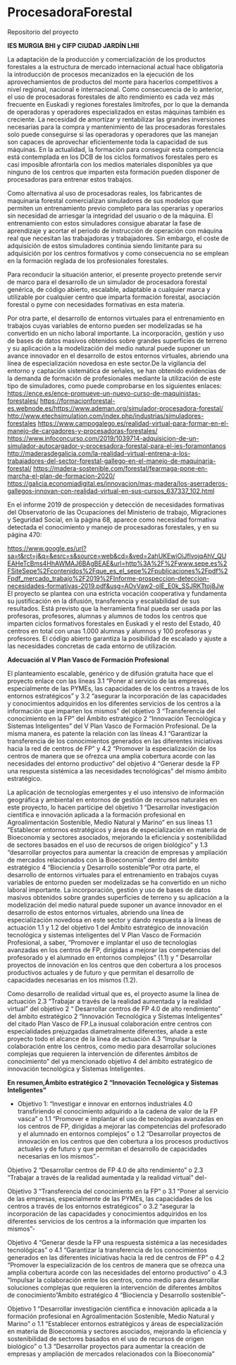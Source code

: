 # ProcesadoraForestal
Repositorio del proyecto

**IES MURGIA BHI  y  CIFP CIUDAD JARDÍN LHII**

La adaptación de la producción y comercialización de los productos forestales a la estructura de mercado internacional actual hace obligatoria la introducción de procesos mecanizados en la ejecución de los aprovechamientos de productos del monte para hacerlos competitivos a nivel regional, nacional e internacional. Como consecuencia de lo anterior, el uso de procesadoras forestales de alto rendimiento es cada vez más frecuente en Euskadi y regiones forestales limítrofes, por lo que la demanda de operadoras y operadores especializados en estas máquinas también es creciente. La necesidad de amortizar y rentabilizar las grandes inversiones necesarias para la compra y mantenimiento de las procesadoras forestales solo puede conseguirse si las operadoras y operadores que las manejan son capaces de aprovechar eficientemente toda la capacidad de sus máquinas. En la actualidad, la formación para conseguir esta competencia está contemplada en los DCB de los ciclos formativos forestales pero es casi imposible afrontarla con los medios materiales disponibles ya que ninguno de los centros que imparten esta formación pueden disponer de procesadoras para entrenar estos trabajos.

Como alternativa al uso de procesadoras reales, los fabricantes de maquinaria forestal comercializan simuladores de sus modelos que permiten un entrenamiento previo completo para las operarias y operarios sin necesidad de arriesgar la integridad del usuario o de la máquina. El entrenamiento con estos simuladores consigue abaratar la fase de aprendizaje y acortar el periodo de instrucción de operación con máquina real que necesitan las trabajadoras y trabajadores. Sin embargo, el coste de adquisición de estos simuladores continúa siendo limitante para su adquisición por los centros formativos y como consecuencia no se emplean en la formación reglada de los profesionales forestales.


Para reconducir la situación anterior, el presente proyecto pretende servir de marco para el desarrollo de un simulador de procesadora forestal genérica, de código abierto, escalable, adaptable a cualquier marca y utilizable por cualquier centro que imparta formación forestal, asociación forestal o pyme con necesidades formativas en esta materia.

Por otra parte, el desarrollo de entornos virtuales para el entrenamiento en trabajos cuyas variables de entorno pueden ser modelizadas se ha convertido en un nicho laboral importante. La incorporación, gestión y uso de bases de datos masivos obtenidos sobre grandes superficies de terreno y su aplicación a la modelización del medio natural puede suponer un avance innovador en el desarrollo de estos entornos virtuales, abriendo una línea de especialización novedosa en este sector.De la vigilancia del entorno y captación sistemática de señales, se han obtenido evidencias de la demanda de formación de profesionales mediante la utilización de este tipo de simuladores, como puede comprobarse en los siguientes enlaces:
https://ence.es/ence-promueve-un-nuevo-curso-de-maquinistas-forestales/
https://formacionforestal-es.webnode.es/https://www.ademan.org/simulador-procesadora-forestal/
http://www.etechsimulation.com/index.php/industrias/simuladores-forestales
https://www.campogalego.es/realidad-virtual-para-formar-en-el-manejo-de-cargadores-y-procesadoras-forestales/
https://www.infoconcurso.com/2019/1039714-adquisicion-de-un-simulador-autocargador-y-procesadora-forestal-para-el-ies-foramontanos
http://maderasdegalicia.com/la-realidad-virtual-entrena-a-los-trabajadores-del-sector-forestal-gallego-en-el-manejo-de-maquinaria-forestal/
https://madera-sostenible.com/forestal/fearmaga-pone-en-marcha-el-plan-de-formacion-2020/
https://galicia.economiadigital.es/innovacion/mas-madera/los-aserraderos-gallegos-innovan-con-realidad-virtual-en-sus-cursos_637337_102.html


En el informe 2019 de prospección y detección de necesidades formativas del Observatorio de las Ocupaciones del Ministerio de trabajo, Migraciones y Seguridad Social, en la página 68, aparece como necesidad formativa detectada el conocimiento y manejo de procesadoras forestales, y en su página 470:


https://www.google.es/url?sa=t&rct=j&q=&esrc=s&source=web&cd=&ved=2ahUKEwiOiJflvojqAhV_QUEAHeTcBms4HhAWMAJ6BAgBEAE&url=http%3A%2F%2Fwww.sepe.es%2FSiteSepe%2Fcontenidos%2Fque_es_el_sepe%2Fpublicaciones%2Fpdf%2Fpdf_mercado_trabajo%2F2019%2FInforme-prospeccion-deteccion-necesidades-formativas-2019.pdf&usg=AOvVaw2-oIE_E0k_SSJRKTtoj8Jw El proyecto se plantea con una estricta vocación cooperativa y fundamenta su justificación en la difusión, transferencia y escalabilidad de sus resultados. Está previsto que la herramienta final pueda ser usada por las profesoras, profesores, alumnas y alumnos de todos los centros que imparten ciclos formativos forestales en Euskadi y el resto del Estado, 40 centros en total con unas 1.000 alumnas y alumnos y 100 profesoras y profesores. El código abierto garantiza la posibilidad de escalado y ajuste a las necesidades concretas de cada entorno de utilización.


**Adecuación al V Plan Vasco de Formación Profesional**

El planteamiento escalable, genérico y de difusión gratuita hace que el proyecto enlace con las líneas 3.1 “Poner al servicio de las empresas, especialmente de las PYMEs, las capacidades de los centros a través de los entornos estratégicos” y 3.2 “asegurar la incorporación de las capacidades y conocimientos adquiridos en los diferentes servicios de los centros a la información que imparten los mismos” del objetivo 3 “Transferencia del conocimiento en la FP” del Ámbito estratégico 2 “Innovación Tecnológica y Sistemas Inteligentes” del V Plan Vasco de Formación Profesional. De la misma manera, es patente la relación con las líneas 4.1 “Garantizar la transferencia de los conocimientos generados en las diferentes iniciativas hacia la red de centros de FP” y 4.2 “Promover la especialización de los centros de manera que se ofrezca una amplia cobertura acorde con las necesidades del entorno productivo” del objetivo 4 “Generar desde la FP una respuesta sistémica a las necesidades tecnológicas” del mismo ámbito estratégico.


La aplicación de tecnologías emergentes y el uso intensivo de información geográfica y ambiental en entornos de gestión de recursos naturales en este proyecto, lo hacen partícipe del objetivo 1 “Desarrollar investigación científica e innovación aplicada a la formación profesional en Agroalimentación Sostenible, Medio Natural y Marino” en sus líneas 1.1 “Establecer entornos estratégicos y áreas de especialización en materia de Bioeconomía y sectores asociados, mejorando la eficiencia y sostenibilidad de sectores basados en el uso de recursos de origen biológico” y 1.3 “desarrollar proyectos para aumentar la creación de empresas y ampliación de mercados relacionados con la Bioeconomía” dentro del ámbito estratégico 4 “Biociencia y Desarrollo sostenible”Por otra parte, el desarrollo de entornos virtuales para el entrenamiento en trabajos cuyas variables de entorno pueden ser modelizadas se ha convertido en un nicho laboral importante. La incorporación, gestión y uso de bases de datos masivos obtenidos sobre grandes superficies de terreno y su aplicación a la modelización del medio natural puede suponer un avance innovador en el desarrollo de estos entornos virtuales, abriendo una línea de especialización novedosa en este sector y dando respuesta a la líneas de actuación 1.1 y 1.2 del objetivo 1 del Ámbito estratégico de innovación tecnológica y sistemas inteligentes del V Plan Vasco de Formación Profesional, a saber, “Promover e implantar el uso de tecnologías avanzadas en los centros de FP, dirigidas a mejorar las competencias del profesorado y el alumnado en entornos complejos” (1.1) y ” Desarrollar proyectos de innovación en los centros que den cobertura a los procesos productivos actuales y de futuro y que permitan el desarrollo de capacidades necesarias en los mismos (1.2).


Como desarrollo de realidad virtual que es, el proyecto asume la línea de actuación 2.3 “Trabajar a través de la realidad aumentada y la realidad virtual” del objetivo 2 “ Desarrollar centros de FP 4.0 de alto rendimiento” del ámbito estratégico 2 “Innovación Tecnológica y Sistemas Inteligentes” del citado Plan Vasco de FP.La inusual colaboración entre centros con especialidades prejuzgadas diametralmente diferentes, añade a este proyecto todo el alcance de la línea de actuación 4.3 “Impulsar la colaboración entre los centros, como medio para desarrollar soluciones complejas que requieren la intervención de diferentes ámbitos de conocimiento” del ya mencionado objetivo 4 del ámbito estratégico de innovación tecnológica y Sistemas Inteligentes.


**En resumen,Ámbito estratégico 2 “Innovación Tecnológica y Sistemas Inteligentes”**
- Objetivo 1: “Investigar e innovar en entornos industriales 4.0 transfiriendo el conocimiento adquirido a la cadena de valor de la FP vasca” 
o 1.1 “Promover e implantar el uso de tecnologías avanzadas en los centros de FP, dirigidas a mejorar las competencias del profesorado y el alumnado en entornos complejos” 
o 1.2 “Desarrollar proyectos de innovación en los centros que den cobertura a los procesos productivos actuales y de futuro y que permitan el desarrollo de capacidades necesarias en los mismos”.- 

Objetivo 2 “Desarrollar centros de FP 4.0 de alto rendimiento” 
o 2.3 “Trabajar a través de la realidad aumentada y la realidad virtual” del- 

Objetivo 3 “Transferencia del conocimiento en la FP” 
o 3.1 “Poner al servicio de las empresas, especialmente de las PYMEs, las capacidades de los centros a través de los entornos estratégicos” 
o 3.2 “asegurar la incorporación de las capacidades y conocimientos adquiridos en los diferentes servicios de los centros a la información que imparten los mismos”- 

Objetivo 4 “Generar desde la FP una respuesta sistémica a las necesidades tecnológicas” 
o 4.1 “Garantizar la transferencia de los conocimientos generados en las diferentes iniciativas hacia la red de centros de FP” 
o 4.2 “Promover la especialización de los centros de manera que se ofrezca una amplia cobertura acorde con las necesidades del entorno productivo” 
o 4.3 “Impulsar la colaboración entre los centros, como medio para desarrollar soluciones complejas que requieren la intervención de diferentes ámbitos de conocimiento”Ámbito estratégico 4 “Biociencia y Desarrollo sostenible”-

Objetivo 1 “Desarrollar investigación científica e innovación aplicada a la formación profesional en Agroalimentación Sostenible, Medio Natural y Marino” 
o 1.1 “Establecer entornos estratégicos y áreas de especialización en materia de Bioeconomía y sectores asociados, mejorando la eficiencia y sostenibilidad de sectores basados en el uso de recursos de origen biológico” 
o 1.3 “Desarrollar proyectos para aumentar la creación de empresas y ampliación de mercados relacionados con la Bioeconomía”
